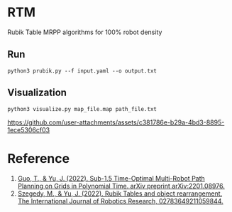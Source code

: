 # RTM
Rubik Table MRPP algorithms for 100% robot density


## Run
`python3 prubik.py --f input.yaml --o output.txt`

## Visualization
`python3 visualize.py map_file.map path_file.txt`


https://github.com/user-attachments/assets/c381786e-b29a-4bd3-8895-1ece5306cf03


# Reference
1. [Guo, T., & Yu, J. (2022). Sub-1.5 Time-Optimal Multi-Robot Path Planning on Grids in Polynomial Time. arXiv preprint arXiv:2201.08976.](https://arxiv.org/abs/2201.08976) 
2. [Szegedy, M., & Yu, J. (2022). Rubik Tables and object rearrangement. The International Journal of Robotics Research, 02783649211059844.](https://journals.sagepub.com/doi/pdf/10.1177/02783649211059844)
